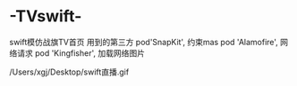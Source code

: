 # -TVswift-
swift模仿战旗TV首页
用到的第三方
pod'SnapKit', 约束mas
pod 'Alamofire', 网络请求
pod 'Kingfisher', 加载网络图片


/Users/xgj/Desktop/swift直播.gif